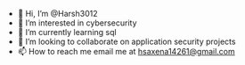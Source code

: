 - 👋 Hi, I’m @Harsh3012
- 👀 I’m interested in cybersecurity
- 🌱 I’m currently learning sql
- 💞️ I’m looking to collaborate on application security projects
- 📫 How to reach me email me at hsaxena14261@gmail.com

<!---
Harsh3012/Harsh3012 is a ✨ special ✨ repository because its `README.md` (this file) appears on your GitHub profile.
You can click the Preview link to take a look at your changes.
--->
